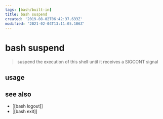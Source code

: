 ```yaml
---
tags: [bash/built-in]
title: bash suspend
created: '2019-08-02T06:42:37.633Z'
modified: '2021-02-04T13:11:05.106Z'
---
```


# bash suspend

> suspend the execution of this shell until it receives a SIGCONT signal

## usage

## see also
- [[bash logout]]
- [[bash exit]]
